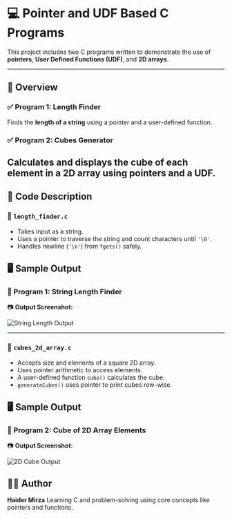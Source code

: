
# 💻 Pointer and UDF Based C Programs

This project includes two C programs written to demonstrate the use of **pointers**, **User Defined Functions (UDF)**, and **2D arrays**.

---

## 📌 Overview

### ✅ Program 1: Length Finder  
Finds the **length of a string** using a pointer and a user-defined function.

### ✅ Program 2: Cubes Generator  
Calculates and displays the **cube of each element** in a 2D array using pointers and a UDF.
---

## 🧠 Code Description

### 📌 `length_finder.c`

- Takes input as a string.
- Uses a pointer to traverse the string and count characters until `'\0'`.
- Handles newline (`'\n'`) from `fgets()` safely.

## 🖥️ Sample Output

### 🔹 Program 1: String Length Finder

📷 **Output Screenshot:**

![String Length Output](images/length_output.png)

---

### 📌 `cubes_2d_array.c`

* Accepts size and elements of a square 2D array.
* Uses pointer arithmetic to access elements.
* A user-defined function `cube()` calculates the cube.
* `generateCubes()` uses pointer to print cubes row-wise.

## 🖥️ Sample Output

### 🔹 Program 2: Cube of 2D Array Elements

📷 **Output Screenshot:**

![2D Cube Output](images/cube_output.png)



## 👨‍💻 Author

**Haider Mirza**
Learning C and problem-solving using core concepts like pointers and functions.


